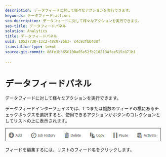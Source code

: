 ```yaml
---
description: データフィードに対して様々なアクションを実行できます。
keywords: データフィード;actions
seo-description: データフィードに対して様々なアクションを実行できます。
seo-title: データフィードパネル
solution: Analytics
title: データフィードパネル
uuid: 10527738-13c2-48c0-9bb3- c4c93fbb4d8f
translation-type: tm+mt
source-git-commit: 86fe1b3650100a05e52fb2102134fee515c871b1

---
```



# データフィードパネル

データフィードに対して様々なアクションを実行できます。

データフィードインターフェイスでは、1 つまたは複数のフィードの横にあるチェックボックスを選択すると、使用できるアクションがボタンのコレクションとしてリストの上に表示されます。

![](assets/actions.png)

フィードを編集するには、リストのフィード名をクリックします。
